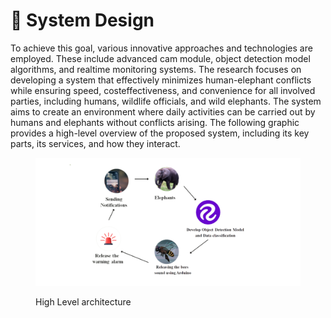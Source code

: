 # 🦣 System Design

To achieve this goal, various innovative approaches and technologies are employed. These include advanced cam module, object detection model algorithms, and realtime monitoring systems. The research focuses on developing a system that effectively minimizes human-elephant conflicts while ensuring speed, costeffectiveness, and convenience for all involved parties, including humans, wildlife officials, and wild elephants. The system aims to create an environment where daily activities can be carried out by humans and elephants without conflicts arising. The following graphic provides a high-level overview of the proposed system, including its key parts, its services, and how they interact.



<figure><img src="../../../.gitbook/assets/design.png" alt=""><figcaption><p>High Level architecture</p></figcaption></figure>
